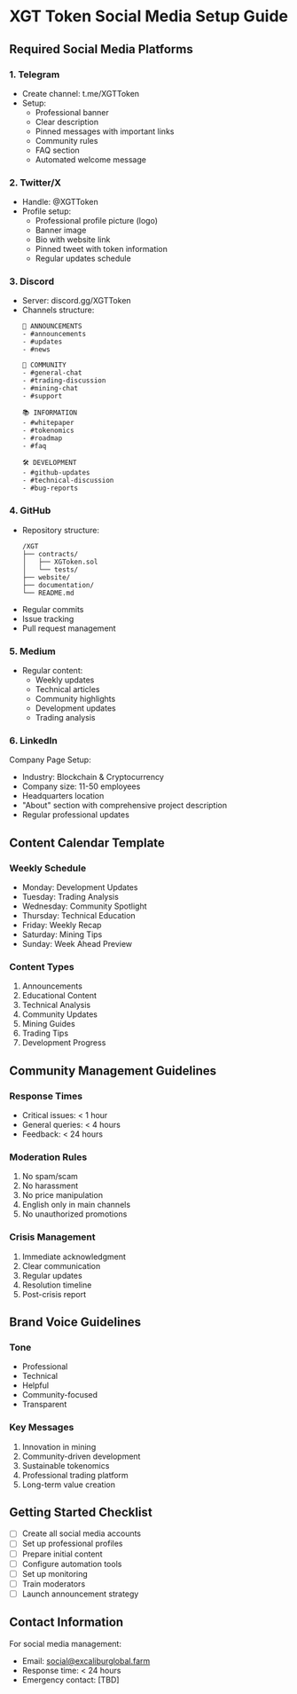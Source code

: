 # XGT Token Social Media Setup Guide

## Required Social Media Platforms

### 1. Telegram
- Create channel: t.me/XGTToken
- Setup:
  - Professional banner
  - Clear description
  - Pinned messages with important links
  - Community rules
  - FAQ section
  - Automated welcome message

### 2. Twitter/X
- Handle: @XGTToken
- Profile setup:
  - Professional profile picture (logo)
  - Banner image
  - Bio with website link
  - Pinned tweet with token information
  - Regular updates schedule

### 3. Discord
- Server: discord.gg/XGTToken
- Channels structure:
  ```
  📢 ANNOUNCEMENTS
  - #announcements
  - #updates
  - #news
  
  💬 COMMUNITY
  - #general-chat
  - #trading-discussion
  - #mining-chat
  - #support
  
  📚 INFORMATION
  - #whitepaper
  - #tokenomics
  - #roadmap
  - #faq
  
  🛠️ DEVELOPMENT
  - #github-updates
  - #technical-discussion
  - #bug-reports
  ```

### 4. GitHub
- Repository structure:
  ```
  /XGT
  ├── contracts/
  │   ├── XGToken.sol
  │   └── tests/
  ├── website/
  ├── documentation/
  └── README.md
  ```
- Regular commits
- Issue tracking
- Pull request management

### 5. Medium
- Regular content:
  - Weekly updates
  - Technical articles
  - Community highlights
  - Development updates
  - Trading analysis

### 6. LinkedIn
Company Page Setup:
- Industry: Blockchain & Cryptocurrency
- Company size: 11-50 employees
- Headquarters location
- "About" section with comprehensive project description
- Regular professional updates

## Content Calendar Template

### Weekly Schedule
- Monday: Development Updates
- Tuesday: Trading Analysis
- Wednesday: Community Spotlight
- Thursday: Technical Education
- Friday: Weekly Recap
- Saturday: Mining Tips
- Sunday: Week Ahead Preview

### Content Types
1. Announcements
2. Educational Content
3. Technical Analysis
4. Community Updates
5. Mining Guides
6. Trading Tips
7. Development Progress

## Community Management Guidelines

### Response Times
- Critical issues: < 1 hour
- General queries: < 4 hours
- Feedback: < 24 hours

### Moderation Rules
1. No spam/scam
2. No harassment
3. No price manipulation
4. English only in main channels
5. No unauthorized promotions

### Crisis Management
1. Immediate acknowledgment
2. Clear communication
3. Regular updates
4. Resolution timeline
5. Post-crisis report

## Brand Voice Guidelines

### Tone
- Professional
- Technical
- Helpful
- Community-focused
- Transparent

### Key Messages
1. Innovation in mining
2. Community-driven development
3. Sustainable tokenomics
4. Professional trading platform
5. Long-term value creation

## Getting Started Checklist

- [ ] Create all social media accounts
- [ ] Set up professional profiles
- [ ] Prepare initial content
- [ ] Configure automation tools
- [ ] Set up monitoring
- [ ] Train moderators
- [ ] Launch announcement strategy

## Contact Information
For social media management:
- Email: social@excaliburglobal.farm
- Response time: < 24 hours
- Emergency contact: [TBD]
